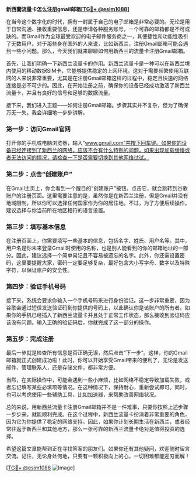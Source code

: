 **新西蘭流量卡怎么注册gmail邮箱[[TG💪+ @esim1088](https://t.me/s/esim1088)]**

在当今这个数字化的时代，拥有一封属于自己的电子邮箱是非常必要的。无论是用于日常沟通、接收重要信息，还是申请各种服务账号，一个可靠的邮箱都是不可或缺的。而Gmail作为全球最受欢迎的电子邮件服务商之一，其便捷性和功能性吸引了无数用户。对于那些身在国外的人来说，比如新西兰，注册Gmail邮箱可能会遇到一些小问题。那么，今天我们就来聊聊如何用新西兰的流量卡注册Gmail邮箱。

首先，让我们明确一下新西兰流量卡的作用。新西兰流量卡是一种可以在新西兰境内使用的移动数据SIM卡，它能够提供稳定的上网环境。这对于需要频繁使用互联网的人来说非常重要，尤其是在注册Gmail邮箱这样的过程中，稳定且快速的网络连接是必不可少的。因此，在开始注册之前，确保你的设备已经成功激活了新西兰流量卡，并且有良好的信号和足够的数据流量。

接下来，我们进入正题——如何注册Gmail邮箱。步骤其实并不复杂，但为了确保万无一失，我会详细地一步步讲解。

### 第一步：访问Gmail官网

打开你的手机或电脑浏览器，输入“www.gmail.com”并按下回车键。如果你的设备已经连接到了新西兰的网络，应该不会有什么特别的问题。如果出现加载缓慢或者无法访问的情况，请检查一下是否需要切换到其他网络试试。

### 第二步：点击“创建账户”

在Gmail主页上，你会看到一个醒目的“创建账户”按钮。点击它，就会跳转到谷歌账户的注册页面。这里需要注意的是，虽然你是在新西兰注册，但是Gmail并没有地域限制，所以你可以选择任何国家作为你的居住地。不过，为了方便后续操作，建议选择与你当前所在地区相符的语言设置。

### 第三步：填写基本信息

在注册页面上，你需要填写一些基本的信息，包括名字、姓氏、用户名等。其中，用户名是你未来登录Gmail时使用的名称，也是别人能看到的你的邮箱地址的一部分。因此，建议选择一个简单易记且不容易被遗忘的名字。此外，你还需设置密码，这里要提醒大家，密码一定要足够复杂，最好包含大小写字母、数字以及特殊字符，以保证账户的安全性。

### 第四步：验证手机号码

接下来，系统会要求你输入一个手机号码来进行身份验证。这一步非常重要，因为谷歌会通过短信发送验证码到你提供的号码上，以此确认你是该账户的所有者。如果你的手机已经插入了新西兰流量卡并且处于正常工作状态，那么接收到验证码应该没有问题。输入正确的验证码后，你就完成了这一部分的操作。

### 第五步：完成注册

最后一步就是检查所有信息是否正确无误，然后点击“下一步”。这样，你的Gmail邮箱就正式创建成功啦！此时，你可以开始享受Gmail带来的便利了，无论是发送邮件、管理联系人，还是存储文件，都非常方便。

当然，在实际操作中，可能会遇到一些小麻烦，比如网络不稳定导致加载失败，或者忘记填写某些必填项等情况。在这种情况下，保持耐心，重新尝试即可。同时，也可以考虑使用一些辅助工具，比如加速器，来帮助改善网络状况。

总的来说，用新西兰流量卡注册Gmail邮箱并不是一件难事，只要你按照上述步骤一步步来，就能顺利完成。在这个过程中，新西兰流量卡扮演着非常重要的角色，因为它为你提供了稳定的网络支持。因此，如果你计划长期生活在新西兰，或者经常往返于新西兰和其他地方，那么一张可靠的新西兰流量卡绝对是值得投资的选择。

希望这篇文章能帮到正在寻找答案的朋友们。如果你还有其他疑问，欢迎随时留言交流。记住，无论身处何地，只要有一颗积极向上的心，一切困难都能迎刃而解！

[[TG💪+ @esim1088](https://t.me/s/esim1088) ![Image](https://i.postimg.cc/4NQfJmqS/Snipaste-2025-05-13-00-14-12.png)]